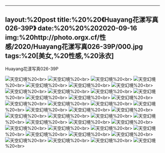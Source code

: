 ﻿---
layout:%20post
title:%20%20《Huayang花漾写真026-39P》
date:%20%20%202020-09-16
img:%20http://photo.orgx.cf/性感/2020/Huayang花漾写真026-39P/000.jpg
tags:%20[美女,%20性感,%20泳衣]
---

Huayang花漾写真026-39P



![天空幻境](http://photo.orgx.cf/性感/2020/Huayang花漾写真026-39P/001.jpg%20''天空幻境'')%20<br>
![天空幻境](http://photo.orgx.cf/性感/2020/Huayang花漾写真026-39P/002.jpg%20''天空幻境'')%20<br>
![天空幻境](http://photo.orgx.cf/性感/2020/Huayang花漾写真026-39P/003.jpg%20''天空幻境'')%20<br>
![天空幻境](http://photo.orgx.cf/性感/2020/Huayang花漾写真026-39P/004.jpg%20''天空幻境'')%20<br>
![天空幻境](http://photo.orgx.cf/性感/2020/Huayang花漾写真026-39P/005.jpg%20''天空幻境'')%20<br>
![天空幻境](http://photo.orgx.cf/性感/2020/Huayang花漾写真026-39P/006.jpg%20''天空幻境'')%20<br>
![天空幻境](http://photo.orgx.cf/性感/2020/Huayang花漾写真026-39P/007.jpg%20''天空幻境'')%20<br>
![天空幻境](http://photo.orgx.cf/性感/2020/Huayang花漾写真026-39P/008.jpg%20''天空幻境'')%20<br>
![天空幻境](http://photo.orgx.cf/性感/2020/Huayang花漾写真026-39P/009.jpg%20''天空幻境'')%20<br>
![天空幻境](http://photo.orgx.cf/性感/2020/Huayang花漾写真026-39P/010.jpg%20''天空幻境'')%20<br>
![天空幻境](http://photo.orgx.cf/性感/2020/Huayang花漾写真026-39P/011.jpg%20''天空幻境'')%20<br>
![天空幻境](http://photo.orgx.cf/性感/2020/Huayang花漾写真026-39P/012.jpg%20''天空幻境'')%20<br>
![天空幻境](http://photo.orgx.cf/性感/2020/Huayang花漾写真026-39P/013.jpg%20''天空幻境'')%20<br>
![天空幻境](http://photo.orgx.cf/性感/2020/Huayang花漾写真026-39P/014.jpg%20''天空幻境'')%20<br>
![天空幻境](http://photo.orgx.cf/性感/2020/Huayang花漾写真026-39P/015.jpg%20''天空幻境'')%20<br>
![天空幻境](http://photo.orgx.cf/性感/2020/Huayang花漾写真026-39P/016.jpg%20''天空幻境'')%20<br>
![天空幻境](http://photo.orgx.cf/性感/2020/Huayang花漾写真026-39P/017.jpg%20''天空幻境'')%20<br>
![天空幻境](http://photo.orgx.cf/性感/2020/Huayang花漾写真026-39P/018.jpg%20''天空幻境'')%20<br>
![天空幻境](http://photo.orgx.cf/性感/2020/Huayang花漾写真026-39P/019.jpg%20''天空幻境'')%20<br>
![天空幻境](http://photo.orgx.cf/性感/2020/Huayang花漾写真026-39P/020.jpg%20''天空幻境'')%20<br>
![天空幻境](http://photo.orgx.cf/性感/2020/Huayang花漾写真026-39P/021.jpg%20''天空幻境'')%20<br>
![天空幻境](http://photo.orgx.cf/性感/2020/Huayang花漾写真026-39P/022.jpg%20''天空幻境'')%20<br>
![天空幻境](http://photo.orgx.cf/性感/2020/Huayang花漾写真026-39P/023.jpg%20''天空幻境'')%20<br>
![天空幻境](http://photo.orgx.cf/性感/2020/Huayang花漾写真026-39P/024.jpg%20''天空幻境'')%20<br>
![天空幻境](http://photo.orgx.cf/性感/2020/Huayang花漾写真026-39P/025.jpg%20''天空幻境'')%20<br>
![天空幻境](http://photo.orgx.cf/性感/2020/Huayang花漾写真026-39P/026.jpg%20''天空幻境'')%20<br>
![天空幻境](http://photo.orgx.cf/性感/2020/Huayang花漾写真026-39P/027.jpg%20''天空幻境'')%20<br>
![天空幻境](http://photo.orgx.cf/性感/2020/Huayang花漾写真026-39P/028.jpg%20''天空幻境'')%20<br>
![天空幻境](http://photo.orgx.cf/性感/2020/Huayang花漾写真026-39P/029.jpg%20''天空幻境'')%20<br>
![天空幻境](http://photo.orgx.cf/性感/2020/Huayang花漾写真026-39P/030.jpg%20''天空幻境'')%20<br>
![天空幻境](http://photo.orgx.cf/性感/2020/Huayang花漾写真026-39P/031.jpg%20''天空幻境'')%20<br>
![天空幻境](http://photo.orgx.cf/性感/2020/Huayang花漾写真026-39P/032.jpg%20''天空幻境'')%20<br>
![天空幻境](http://photo.orgx.cf/性感/2020/Huayang花漾写真026-39P/033.jpg%20''天空幻境'')%20<br>
![天空幻境](http://photo.orgx.cf/性感/2020/Huayang花漾写真026-39P/034.jpg%20''天空幻境'')%20<br>
![天空幻境](http://photo.orgx.cf/性感/2020/Huayang花漾写真026-39P/035.jpg%20''天空幻境'')%20<br>
![天空幻境](http://photo.orgx.cf/性感/2020/Huayang花漾写真026-39P/036.jpg%20''天空幻境'')%20<br>
![天空幻境](http://photo.orgx.cf/性感/2020/Huayang花漾写真026-39P/037.jpg%20''天空幻境'')%20<br>
![天空幻境](http://photo.orgx.cf/性感/2020/Huayang花漾写真026-39P/038.jpg%20''天空幻境'')%20<br>
![天空幻境](http://photo.orgx.cf/性感/2020/Huayang花漾写真026-39P/039.jpg%20''天空幻境'')%20<br>